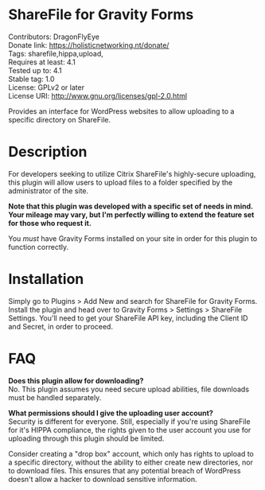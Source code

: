 ShareFile for Gravity Forms
===========================
Contributors: DragonFlyEye  
Donate link: https://holisticnetworking.nt/donate/  
Tags: sharefile,hippa,upload,  
Requires at least: 4.1  
Tested up to: 4.1  
Stable tag: 1.0  
License: GPLv2 or later  
License URI: http://www.gnu.org/licenses/gpl-2.0.html  

Provides an interface for WordPress websites to allow uploading to a specific directory on ShareFile.

Description
===========
For developers seeking to utilize Citrix ShareFile's highly-secure uploading, this plugin will allow users to upload files to a folder specified by the administrator of the site.  

**Note that this plugin was developed with a specific set of needs in mind. Your mileage may vary, but I'm perfectly willing to extend the feature set for those who request it.**  

You _must_ have Gravity Forms installed on your site in order for this plugin to function correctly.

Installation
============
Simply go to Plugins > Add New and search for ShareFile for Gravity Forms. Install the plugin and head over to Gravity Forms > Settings > ShareFile Settings. You'll need to get your ShareFile API key, including the Client ID and Secret, in order to proceed.

FAQ
===
**Does this plugin allow for downloading?**  
No. This plugin assumes you need secure upload abilities, file downloads must be handled separately.

**What permissions should I give the uploading user account?**  
Security is different for everyone. Still, especially if you're using ShareFile for it's HIPPA compliance, the rights given to the user account you use for uploading through this plugin should be limited.

Consider creating a "drop box" account, which only has rights to upload to a specific directory, without the ability to either create new directories, nor to download files. This ensures that any potential breach of WordPress doesn't allow a hacker to download sensitive information.
